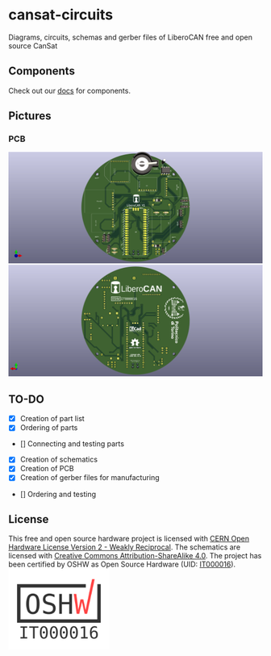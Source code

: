 # cansat-circuits
Diagrams, circuits, schemas and gerber files of LiberoCAN free and open source CanSat

## Components
Check out our [docs](https://github.com/liberocan/cansat-docs/blob/main/CIRCUIT.md) for components.

## Pictures
### PCB
![Front](pictures/liberocan-pcb-render-iso-1.png)
![Back](pictures/liberocan-pcb-render-iso-2.png)

## TO-DO
- [X] Creation of part list
- [X] Ordering of parts
- [] Connecting and testing parts
- [x] Creation of schematics
- [x] Creation of PCB
- [x] Creation of gerber files for manufacturing
- [] Ordering and testing

## License
This free and open source hardware project is licensed with [CERN Open Hardware License Version 2 - Weakly Reciprocal](https://ohwr.org/project/cernohl/-/wikis/uploads/82b567f43ce515395f7ddbfbad7a8806/cern_ohl_w_v2.txt). The schematics are licensed with [Creative Commons Attribution-ShareAlike 4.0](https://creativecommons.org/licenses/by-sa/4.0/deed.en). The project has been certified by OSHW as Open Source Hardware (UID: [IT000016](https://certification.oshwa.org/it000016.html)).
</br>
<a href="https://certification.oshwa.org/it000016.html">
   <img src="/pictures/oshw.svg" alt="image" style="width:200px;height:auto;">
</a>
